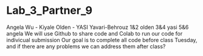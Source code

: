 # Lab_3_Partner_9
Angela Wu - Kiyale Olden - YASI Yavari-Behrouz 
1&2 olden
3&4 yasi
5&6 angela 
We will use Github to share code and Colab to run our code for indivicual submission
Our goal is to complete all code before class Tuesday, and if there are any problems we can address them
after class?


